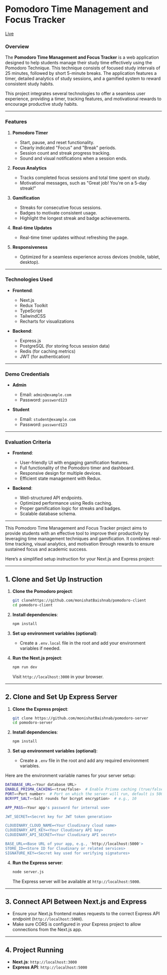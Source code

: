 # Pomodoro Time Management and Focus Tracker
[Live](https://pomodoro-app-client.vercel.app/)
### Overview

The **Pomodoro Time Management and Focus Tracker** is a web application designed to help students manage their study time effectively using the Pomodoro Technique. This technique consists of focused study intervals of 25 minutes, followed by short 5-minute breaks. The application features a timer, detailed analytics of study sessions, and a gamified system to reward consistent study habits.

This project integrates several technologies to offer a seamless user experience, providing a timer, tracking features, and motivational rewards to encourage productive study habits.

---

### Features

1. **Pomodoro Timer**
   - Start, pause, and reset functionality.
   - Clearly indicated "Focus" and "Break" periods.
   - Session count and streak progress tracking.
   - Sound and visual notifications when a session ends.
2. **Focus Analytics**

   - Tracks completed focus sessions and total time spent on study.
   - Motivational messages, such as "Great job! You're on a 5-day streak!"

3. **Gamification**

   - Streaks for consecutive focus sessions.
   - Badges to motivate consistent usage.
   - Highlight the longest streak and badge achievements.

4. **Real-time Updates**

   - Real-time timer updates without refreshing the page.

5. **Responsiveness**
   - Optimized for a seamless experience across devices (mobile, tablet, desktop).

---

### Technologies Used

- **Frontend**:

  - Next.js
  - Redux Toolkit
  - TypeScript
  - TailwindCSS
  - Recharts for visualizations

- **Backend**:
  - Express.js
  - PostgreSQL (for storing focus session data)
  - Redis (for caching metrics)
  - JWT (for authentication)

---

### Demo Credentials

- **Admin**

  - Email: `admin@example.com`
  - Password: `password123`

- **Student**
  - Email: `student@example.com`
  - Password: `password123`

---

### Evaluation Criteria

- **Frontend**:

  - User-friendly UI with engaging gamification features.
  - Full functionality of the Pomodoro timer and dashboard.
  - Responsive design for multiple devices.
  - Efficient state management with Redux.

- **Backend**:
  - Well-structured API endpoints.
  - Optimized performance using Redis caching.
  - Proper gamification logic for streaks and badges.
  - Scalable database schema.

---

This Pomodoro Time Management and Focus Tracker project aims to provide students with an effective tool to improve their productivity by leveraging time management techniques and gamification. It combines real-time tracking, visual analytics, and motivation through rewards to ensure sustained focus and academic success.

Here’s a simplified setup instruction for your Next.js and Express project:

---

## **1. Clone and Set Up Instruction**

1. **Clone the Pomodoro project**:

   ```bash
   git clonehttps://github.com/monishatBaishnab/pomodoro-client
   cd pomodoro-client
   ```

2. **Install dependencies**:

   ```bash
   npm install
   ```

3. **Set up environment variables (optional)**:

   - Create a `.env.local` file in the root and add your environment variables if needed.

4. **Run the Next.js project**:

   ```bash
   npm run dev
   ```

   Visit `http://localhost:3000` in your browser.

---

## **2. Clone and Set Up Express Server**

1. **Clone the Express project**:

   ```bash
   git clone https://github.com/monishatBaishnab/pomodoro-server
   cd pomodoro-server
   ```

2. **Install dependencies**:

   ```bash
   npm install
   ```

3. **Set up environment variables (optional)**:
   - Create a `.env` file in the root and add any required environment variables.

Here are the environment variable names for your server setup:

```bash
DATABASE_URL=<Your database URL>
ENABLE_PRISMA_CACHING=<true/false>  # Enable Prisma caching (true/false)
PORT=<Port number>  # Port on which the server will run, default is 5000
BCRYPT_SALT=<Salt rounds for bcrypt encryption>  # e.g., 10

APP_PASS=<Your app's password for internal use>

JWT_SECRET=<Secret key for JWT token generation>

CLOUDINARY_CLOUD_NAME=<Your Cloudinary cloud name>
CLOUDINARY_API_KEY=<Your Cloudinary API key>
CLOUDINARY_API_SECRET=<Your Cloudinary API secret>

BASE_URL=<Base URL of your app, e.g., 'http://localhost:5000'>
STORE_ID=<Store ID for Cloudinary or related services>
SIGNATURE_KEY=<Secret key used for verifying signatures>
```

4. **Run the Express server**:

   ```bash
   node server.js
   ```

   The Express server will be available at `http://localhost:5000`.

---

## **3. Connect API Between Next.js and Express**

- Ensure your Next.js frontend makes requests to the correct Express API endpoint (`http://localhost:5000`).
- Make sure CORS is configured in your Express project to allow connections from the Next.js app.

---

## **4. Project Running**

- **Next.js**: `http://localhost:3000`
- **Express API**: `http://localhost:5000`
